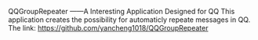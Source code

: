 QQGroupRepeater
——A Interesting Application Designed for QQ
This application creates the possibility for automaticly repeate messages in QQ.
The link: https://github.com/yancheng1018/QQGroupRepeater
